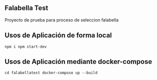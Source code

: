 ## Falabella Test

Proyecto de prueba para proceso de seleccion falabella

## Usos de Aplicación de forma local
`
npm i
npm start-dev
`

## Usos de Aplicación mediante docker-compose
`
cd falabellatest
docker-compose up --build
`